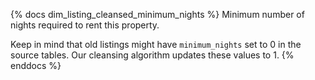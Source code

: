 {% docs dim_listing_cleansed_minimum_nights %}
Minimum number of nights required to rent this property.

Keep in mind that old listings might have `minimum_nights` set to 0 in the source tables. Our cleansing algorithm updates these values to 1.
{% enddocs %}
